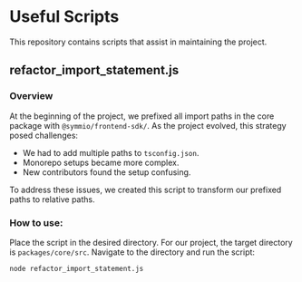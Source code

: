# Useful Scripts

This repository contains scripts that assist in maintaining the project.

## refactor_import_statement.js

### Overview

At the beginning of the project, we prefixed all import paths in the core package with `@symmio/frontend-sdk/`. As the project evolved, this strategy posed challenges:

- We had to add multiple paths to `tsconfig.json`.
- Monorepo setups became more complex.
- New contributors found the setup confusing.

To address these issues, we created this script to transform our prefixed paths to relative paths.

### How to use:

Place the script in the desired directory. For our project, the target directory is `packages/core/src`.
Navigate to the directory and run the script:

```
node refactor_import_statement.js
```
